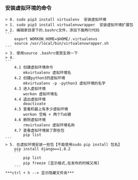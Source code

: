 ### 安装虚拟环境的命令
    > 0. sudo pip3 install virtualenv  安装虚拟环境
    > 1. sudo pip3 install virtualenvwrapper  安装虚拟环境扩展包
    > 2. 编辑家目录下的.bashrc文件，添加下面两行代码
    ```
        export WORKON_HOME=$HOME/.virtualenvs
        source /usr/local/bin/virtualenvwrapper.sh
    ```
    > 3. 使用source .bashrc使其生效一下
    > 4. 
    ```
        4.1 创建虚拟环境命令
            mkvirtualenv 虚拟环境名
        4.2 创建python3的虚拟环境
            mkvirtualenv -p -python3 虚拟环境的名字
        4.3 进入虚拟环境
            workon 虚拟环境名
        4.4 退出虚拟环境
            deactivate
        4.5 查看机器上有多少虚拟环境
            workon 空格 + 两个Tab键
        4.6 删除虚拟环境
            rmvirtualenv 虚拟环境名称
        4.7 查看虚拟环境装了那些包
            pip list 
    ```
    > 5. 在虚拟环境安装一些包【不能使用sudo pip install 包名】
        pip install django==1.8.2
        ```
            pip list
            pip freeze [显示格式,在发布的时候又用]
        ```
    ***ctrl + h --> 显示隐藏文件夹***